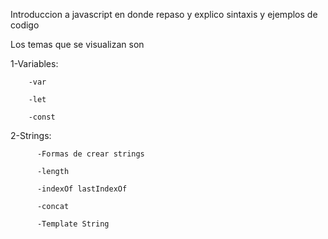 Introduccion a javascript en donde repaso y explico sintaxis y ejemplos de codigo

Los temas que se visualizan son 

1-Variables:
        
        -var
        
        -let
        
        -const


2-Strings:

          -Formas de crear strings
          
          -length
          
          -indexOf lastIndexOf
          
          -concat
          
          -Template String
          
          

